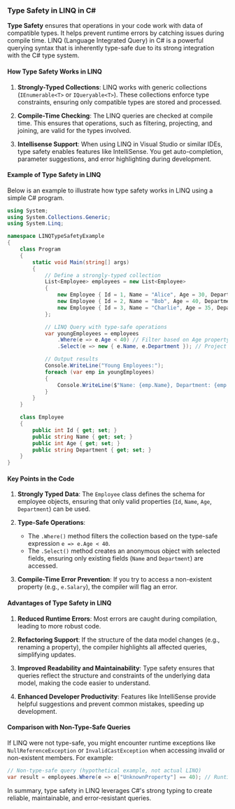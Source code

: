 ### Type Safety in LINQ in C#

**Type Safety** ensures that operations in your code work with data of compatible types. It helps prevent runtime errors by catching issues during compile time. LINQ (Language Integrated Query) in C# is a powerful querying syntax that is inherently type-safe due to its strong integration with the C# type system.

#### How Type Safety Works in LINQ

1. **Strongly-Typed Collections**:
   LINQ works with generic collections (`IEnumerable<T>` or `IQueryable<T>`). These collections enforce type constraints, ensuring only compatible types are stored and processed.

2. **Compile-Time Checking**:
   The LINQ queries are checked at compile time. This ensures that operations, such as filtering, projecting, and joining, are valid for the types involved.

3. **Intellisense Support**:
   When using LINQ in Visual Studio or similar IDEs, type safety enables features like IntelliSense. You get auto-completion, parameter suggestions, and error highlighting during development.

#### Example of Type Safety in LINQ

Below is an example to illustrate how type safety works in LINQ using a simple C# program.

```csharp
using System;
using System.Collections.Generic;
using System.Linq;

namespace LINQTypeSafetyExample
{
    class Program
    {
        static void Main(string[] args)
        {
            // Define a strongly-typed collection
            List<Employee> employees = new List<Employee>
            {
                new Employee { Id = 1, Name = "Alice", Age = 30, Department = "HR" },
                new Employee { Id = 2, Name = "Bob", Age = 40, Department = "IT" },
                new Employee { Id = 3, Name = "Charlie", Age = 35, Department = "Finance" }
            };

            // LINQ Query with type-safe operations
            var youngEmployees = employees
                .Where(e => e.Age < 40) // Filter based on Age property
                .Select(e => new { e.Name, e.Department }); // Project to anonymous type

            // Output results
            Console.WriteLine("Young Employees:");
            foreach (var emp in youngEmployees)
            {
                Console.WriteLine($"Name: {emp.Name}, Department: {emp.Department}");
            }
        }
    }

    class Employee
    {
        public int Id { get; set; }
        public string Name { get; set; }
        public int Age { get; set; }
        public string Department { get; set; }
    }
}
```

#### Key Points in the Code

1. **Strongly Typed Data**:
   The `Employee` class defines the schema for employee objects, ensuring that only valid properties (`Id`, `Name`, `Age`, `Department`) can be used.

2. **Type-Safe Operations**:
   - The `.Where()` method filters the collection based on the type-safe expression `e => e.Age < 40`.
   - The `.Select()` method creates an anonymous object with selected fields, ensuring only existing fields (`Name` and `Department`) are accessed.

3. **Compile-Time Error Prevention**:
   If you try to access a non-existent property (e.g., `e.Salary`), the compiler will flag an error.

#### Advantages of Type Safety in LINQ

1. **Reduced Runtime Errors**:
   Most errors are caught during compilation, leading to more robust code.
   
2. **Refactoring Support**:
   If the structure of the data model changes (e.g., renaming a property), the compiler highlights all affected queries, simplifying updates.

3. **Improved Readability and Maintainability**:
   Type safety ensures that queries reflect the structure and constraints of the underlying data model, making the code easier to understand.

4. **Enhanced Developer Productivity**:
   Features like IntelliSense provide helpful suggestions and prevent common mistakes, speeding up development.

#### Comparison with Non-Type-Safe Queries

If LINQ were not type-safe, you might encounter runtime exceptions like `NullReferenceException` or `InvalidCastException` when accessing invalid or non-existent members. For example:

```csharp
// Non-type-safe query (hypothetical example, not actual LINQ)
var result = employees.Where(e => e["UnknownProperty"] == 40); // Runtime error
```

In summary, type safety in LINQ leverages C#'s strong typing to create reliable, maintainable, and error-resistant queries.